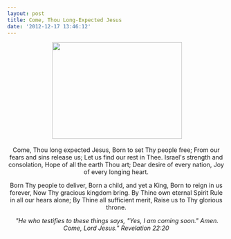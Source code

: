 ```yaml
---
layout: post
title: Come, Thou Long-Expected Jesus
date: '2012-12-17 13:46:12'
---
```


<p style="text-align: center;"> <a href="http://mollysmith.org/wp-content/uploads/2012/12/bible-light.jpg"><img class="size-medium wp-image-279 aligncenter" title="bible-light" src="http://mollysmith.org/wp-content/uploads/2012/12/bible-light-300x224.jpg" alt="" width="300" height="224" /></a></p>
<p style="text-align: center;">Come, Thou long expected Jesus,
Born to set Thy people free;
From our fears and sins release us;
Let us find our rest in Thee.
Israel's strength and consolation,
Hope of all the earth Thou art;
Dear desire of every nation,
Joy of every longing heart.</p>
<p style="text-align: center;">Born Thy people to deliver,
Born a child, and yet a King,
Born to reign in us forever,
Now Thy gracious kingdom bring.
By Thine own eternal Spirit
Rule in all our hears alone;
By Thine all sufficient merit,
Raise us to Thy glorious throne.</p>
<p style="text-align: center;"> <em>"He who testifies to these things says, "Yes, I am coming soon." Amen. Come, Lord Jesus."</em>
<em>Revelation 22:20</em></p>